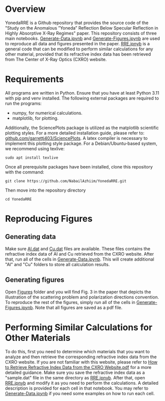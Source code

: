 # Overview

YonedaRRE is a Github repository that provides the source code of the "Study on the Anomalous ”Yoneda” Reflection Below Specular Reflection in Highly Absorptive X-Ray Regimes" paper. This repository consists of three main notebooks. [Generate-Data.ipynb](https://github.com/NabailAzhiim/YonedaRRE/blob/main/Generate-Data.ipynb) and [Generate-Figures.ipynb](https://github.com/NabailAzhiim/YonedaRRE/blob/main/Generate-Figures.ipynb) are used to reproduce all data and figures presented in the paper. [RRE.ipnyb](https://github.com/NabailAzhiim/YonedaRRE/blob/main/RRE.ipynb) is a general code that can be modified to perform similar calculations for any other material, provided that its refractive index data has been retrieved from The Center of X-Ray Optics (CXRO) website.

# Requirements

All programs are written in Python. Ensure that you have at least Python 3.11 with pip and venv installed. The following external packages are required to run the programs:
- numpy, for numerical calculations.
- matplotlib, for plotting.

Additionally, the SciencePlots package is utilized as the matplotlib scientific plotting styles. For a more detailed installation guide, please refer to: [github.com/garrettj403/SciencePlots](https://github.com/garrettj403/SciencePlots). A latex compiler is necessary to implement this plotting style package. For a Debian/Ubuntu-based system, we recommend using texlive:
```
sudo apt install texlive
```
Once all prerequisite packages have been installed, clone this repository with the command:
```
git clone https://github.com/NabailAzhiim/YonedaRRE.git
```
Then move into the repository directory
```
cd YonedaRRE
```

# Reproducing Figures

## Generating data

Make sure [Al.dat](https://github.com/NabailAzhiim/YonedaRRE/blob/main/Al.dat) and [Cu.dat](https://github.com/NabailAzhiim/YonedaRRE/blob/main/Cu.dat) files are available. These files contains the refractive index data of Al and Cu retrieved from the CXRO website. After that, run all of the cells in [Generate-Data.ipynb](https://github.com/NabailAzhiim/YonedaRRE/blob/main/Generate-Data.ipynb). This will create additional "Al" and "Cu" folders to store all calculation results. 

## Generating figures

Open [Figures](https://github.com/NabailAzhiim/YonedaRRE/tree/main/Figures) folder and you will find Fig. 3 in the paper that depicts the illustration of the scattering problem and polarization directions convention. To reproduce the rest of the figures, simply run all of the cells in [Generate-Figures.ipynb](https://github.com/NabailAzhiim/YonedaRRE/blob/main/Generate-Figures.ipynb). Note that all figures are saved as a pdf file. 

# Performing Similar Calculations for Other Materials

To do this, first you need to determine which materials that you want to analyze and then retrieve the corresponding refractive index data from the CXRO website. If you are not familiar with this website, please refer to [How to Retrieve Refractive Index Data from the CXRO Website.pdf](https://github.com/NabailAzhiim/YonedaRRE/blob/main/How%20to%20Retrieve%20Refractive%20Index%20Data%20from%20the%20CXRO%20Website.pdf) for a more detailed guidance. Make sure you save the refractive index data as a "sample.dat" file in the same directory as [RRE.ipnyb](https://github.com/NabailAzhiim/YonedaRRE/blob/main/RRE.ipynb). After that, open [RRE.ipnyb](https://github.com/NabailAzhiim/YonedaRRE/blob/main/RRE.ipynb) and modify it as you need to perform the calculations. A detailed description is provided for each cell in that notebook. You may refer to [Generate-Data.ipynb](https://github.com/NabailAzhiim/YonedaRRE/blob/main/Generate-Data.ipynb) if you need some examples on how to run each cell.
